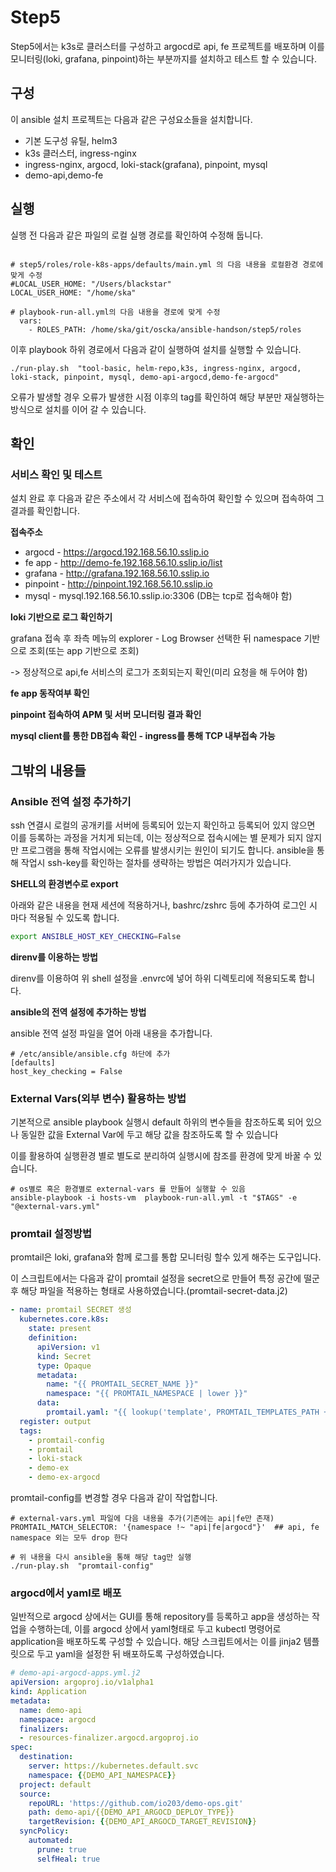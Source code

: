 # Step5

Step5에서는 k3s로 클러스터를 구성하고 argocd로 api, fe 프로젝트를 배포하며 이를 모니터링(loki, grafana, pinpoint)하는 부분까지를 설치하고 테스트 할 수 있습니다.

## 구성

이 ansible 설치 프로젝트는 다음과 같은 구성요소들을 설치합니다. 

- 기본 도구성 유틸, helm3
- k3s 클러스터, ingress-nginx
- ingress-nginx, argocd, loki-stack(grafana), pinpoint, mysql
- demo-api,demo-fe

## 실행

실행 전 다음과 같은 파일의 로컬 실행 경로를 확인하여 수정해 둡니다.

```

# step5/roles/role-k8s-apps/defaults/main.yml 의 다음 내용을 로컬환경 경로에 맞게 수정
#LOCAL_USER_HOME: "/Users/blackstar"
LOCAL_USER_HOME: "/home/ska"

# playbook-run-all.yml의 다음 내용을 경로에 맞게 수정
  vars:
    - ROLES_PATH: /home/ska/git/oscka/ansible-handson/step5/roles

```

이후 playbook 하위 경로에서 다음과 같이 실행하여 설치를 실행할 수 있습니다.

```
./run-play.sh  "tool-basic, helm-repo,k3s, ingress-nginx, argocd, loki-stack, pinpoint, mysql, demo-api-argocd,demo-fe-argocd"
```

오류가 발생할 경우 오류가 발생한 시점 이후의 tag를 확인하여 해당 부분만 재실행하는 방식으로 설치를 이어 갈 수 있습니다. 


## 확인

### 서비스 확인 및 테스트

설치 완료 후 다음과 같은 주소에서 각 서비스에 접속하여 확인할 수 있으며 접속하여 그 결과를 확인합니다.

**접속주소**

- argocd - https://argocd.192.168.56.10.sslip.io
- fe app - http://demo-fe.192.168.56.10.sslip.io/list
- grafana - http://grafana.192.168.56.10.sslip.io
- pinpoint - http://pinpoint.192.168.56.10.sslip.io
- mysql - mysql.192.168.56.10.sslip.io:3306 (DB는 tcp로 접속해야 함)

**loki 기반으로 로그 확인하기**

grafana 접속 후 좌측 메뉴의 explorer - Log Browser 선택한 뒤 namespace 기반으로 조회(또는 app 기반으로 조회)

-> 정상적으로 api,fe 서비스의 로그가 조회되는지 확인(미리 요청을 해 두어야 함)

**fe app 동작여부 확인**

**pinpoint 접속하여 APM 및 서버 모니터링 결과 확인**

**mysql client를 통한 DB접속 확인 - ingress를 통해 TCP 내부접속 가능**

## 그밖의 내용들

### Ansible 전역 설정 추가하기

ssh 연결시 로컬의 공개키를 서버에 등록되어 있는지 확인하고 등록되어 있지 않으면 이를 등록하는 과정을 거치게 되는데, 이는 정상적으로 접속시에는 별 문제가 되지 않지만 프로그램을 통해 작업시에는 오류를 발생시키는 원인이 되기도 합니다.
ansible을 통해 작업시 ssh-key를 확인하는 절차를 생략하는 방법은 여러가지가 있습니다.

**SHELL의 환경변수로 export**

아래와 같은 내용을 현재 세션에 적용하거나, bashrc/zshrc 등에 추가하여 로그인 시 마다 적용될 수 있도록 합니다.

```bash
export ANSIBLE_HOST_KEY_CHECKING=False
```

**direnv를 이용하는 방법**

direnv를 이용하여 위 shell 설정을 .envrc에 넣어 하위 디렉토리에 적용되도록 합니다.

**ansible의 전역 설정에 추가하는 방법**

ansible 전역 설정 파일을 열어 아래 내용을 추가합니다.

```
# /etc/ansible/ansible.cfg 하단에 추가
[defaults]
host_key_checking = False
```

### External Vars(외부 변수) 활용하는 방법

기본적으로 ansible playbook 실행시 default 하위의 변수들을 참조하도록 되어 있으나 동일한 값을 External Var에 두고 해당 값을 참조하도록 할 수 있습니다

이를 활용하여 실행환경 별로 별도로 분리하여 실행시에 참조를 환경에 맞게 바꿀 수 있습니다.

```
# os별로 혹은 환경별로 external-vars 를 만들어 실행할 수 있음
ansible-playbook -i hosts-vm  playbook-run-all.yml -t "$TAGS" -e "@external-vars.yml"
```

### promtail 설정방법

promtail은 loki, grafana와 함께 로그를 통합 모니터링 할수 있게 해주는 도구입니다.

이 스크립트에서는 다음과 같이 promtail 설정을 secret으로 만들어 특정 공간에 떨군 후 해당 파일을 적용하는 형태로 사용하였습니다.(promtail-secret-data.j2)

```yaml
- name: promtail SECRET 생성 
  kubernetes.core.k8s:
    state: present
    definition: 
      apiVersion: v1
      kind: Secret
      type: Opaque       
      metadata:
        name: "{{ PROMTAIL_SECRET_NAME }}"
        namespace: "{{ PROMTAIL_NAMESPACE | lower }}"   
      data:
        promtail.yaml: "{{ lookup('template', PROMTAIL_TEMPLATES_PATH + '/promtail-secret-data.j2' ) | b64encode }}"
  register: output
  tags: 
    - promtail-config
    - promtail
    - loki-stack
    - demo-ex
    - demo-ex-argocd
```

promtail-config를 변경할 경우 다음과 같이 작업합니다.

```
# external-vars.yml 파일에 다음 내용을 추가(기존에는 api|fe만 존재)
PROMTAIL_MATCH_SELECTOR: '{namespace !~ "api|fe|argocd"}'  ## api, fe namespace 외는 모두 drop 한다

# 위 내용을 다시 ansible을 통해 해당 tag만 실행
./run-play.sh  "promtail-config"

```

### argocd에서 yaml로 배포

일반적으로 argocd 상에서는 GUI를 통해 repository를 등록하고 app을 생성하는 작업을 수행하는데, 이를 argocd 상에서 yaml형태로 두고 kubectl 명령어로 application을 배포하도록 구성할 수 있습니다. 해당 스크립트에서는 이를 jinja2 템플릿으로 두고 yaml을 설정한 뒤 배포하도록 구성하였습니다.

```yaml
# demo-api-argocd-apps.yml.j2
apiVersion: argoproj.io/v1alpha1
kind: Application
metadata:
  name: demo-api
  namespace: argocd
  finalizers:
  - resources-finalizer.argocd.argoproj.io 
spec:
  destination:
    server: https://kubernetes.default.svc
    namespace: {{DEMO_API_NAMESPACE}}
  project: default
  source:
    repoURL: 'https://github.com/io203/demo-ops.git'
    path: demo-api/{{DEMO_API_ARGOCD_DEPLOY_TYPE}}
    targetRevision: {{DEMO_API_ARGOCD_TARGET_REVISION}}
  syncPolicy:
    automated:
      prune: true
      selfHeal: true
```
